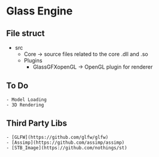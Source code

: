 # Glass Engine

## File struct
 - src
    - Core -> source files related to the core .dll and .so
    - Plugins
        - GlassGFXopenGL -> OpenGL plugin for renderer

## To Do
    - Model Loading
    - 3D Rendering


## Third Party Libs

    - [GLFW](https://github.com/glfw/glfw)
    - [Assimp](https://github.com/assimp/assimp)
    - [STB_Image](https://github.com/nothings/st)